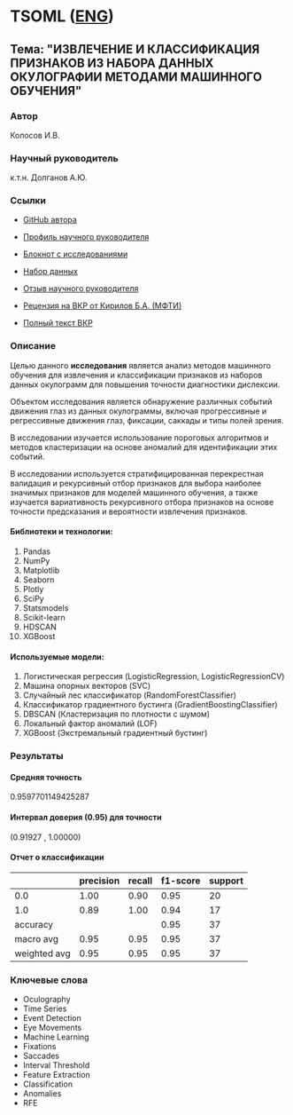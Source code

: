 # TSOML ([ENG](https://github.com/termik88/VKR_ML/blob/main/README.md))
## Тема: "ИЗВЛЕЧЕНИЕ И КЛАССИФИКАЦИЯ ПРИЗНАКОВ ИЗ НАБОРА ДАННЫХ ОКУЛОГРАФИИ МЕТОДАМИ МАШИННОГО ОБУЧЕНИЯ"

### Автор

Колосов И.В.

### Научный руководитель

к.т.н. Долганов А.Ю.

### Ссылки

- [GitHub автора](https://github.com/termik88)

- [Профиль научного руководителя](https://urfu.ru/ru/about/personal-pages/Personal/person/anton.dolganov/)

- [Блокнот c исследованиями](https://github.com/termik88/VKR_ML/blob/main/vkr_research.ipynb)

- [Набор данных](https://figshare.com/collections/Screening_for_Dyslexia_Using_Eye_Tracking_During_Reading/3521379)

- [Отзыв научного руководителя](https://github.com/termik88/VKR_ML/blob/main/review%20-%20Scientific%20Supervisor.pdf)

- [Рецензия на ВКР от Кирилов Б.А. (МФТИ)](https://github.com/termik88/VKR_ML/blob/main/review%20-%20Expert.pdf)

- [Полный текст ВКР](https://github.com/termik88/VKR_ML/blob/main/text_vkr.pdf) 

### Описание
Целью данного **исследования** является анализ методов машинного
обучения для извлечения и классификации признаков из наборов данных
окулограмм для повышения точности диагностики дислексии.

Объектом исследования является обнаружение различных событий
движения глаз из данных окулограммы, включая прогрессивные и
регрессивные движения глаз, фиксации, саккады и типы полей зрения.

В исследовании изучается использование пороговых алгоритмов и
методов кластеризации на основе аномалий для идентификации этих событий.

В исследовании используется стратифицированная перекрестная
валидация и рекурсивный отбор признаков для выбора наиболее значимых
признаков для моделей машинного обучения, а также изучается вариативность
рекурсивного отбора признаков на основе точности предсказания и
вероятности извлечения признаков.

#### Библиотеки и технологии:
1.	Pandas
2.	NumPy
3.	Matplotlib
4.	Seaborn
5.	Plotly
6.	SciPy
7.	Statsmodels
8.	Scikit-learn
9.	HDSCAN
10.	XGBoost
#### Используемые модели:
1.	Логистическая регрессия (LogisticRegression, LogisticRegressionCV)
2.	Машина опорных векторов (SVC)
3.	Случайный лес классификатор (RandomForestClassifier)
4.	Классификатор градиентного бустинга (GradientBoostingClassifier)
5.	DBSCAN (Кластеризация по плотности с шумом)
6.	Локальный фактор аномалий (LOF)
7.	XGBoost (Экстремальный градиентный бустинг)


### Результаты

#### Средняя точность
0.9597701149425287

#### Интервал доверия (0.95) для точности
(0.91927 , 1.00000)

#### Отчет о классификации

|  | precision | recall | f1-score | support |
| --- | --- | --- | --- | --- |
| 0.0 | 1.00 | 0.90 | 0.95 | 20 |
| 1.0 | 0.89 | 1.00 | 0.94 | 17 |
| accuracy |  |  | 0.95 | 37 |
| macro avg | 0.95 | 0.95 | 0.95 | 37 |
| weighted avg | 0.95 | 0.95 | 0.95 | 37 |

### Ключевые слова

* Oculography
* Time Series
* Event Detection
* Eye Movements
* Machine Learning
* Fixations
* Saccades
* Interval Threshold
* Feature Extraction
* Classification
* Anomalies
* RFE
